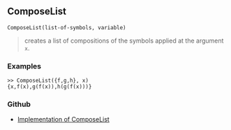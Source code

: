 ## ComposeList

```
ComposeList(list-of-symbols, variable)
```

> creates a list of compositions of the symbols applied at the argument `x`.

### Examples

```
>> ComposeList({f,g,h}, x)
{x,f(x),g(f(x)),h(g(f(x)))}

```
### Github
* [Implementation of ComposeList](https://github.com/axkr/symja_android_library/blob/master/symja_android_library/matheclipse-core/src/main/java/org/matheclipse/core/builtin/ListFunctions.java#L1536) 
